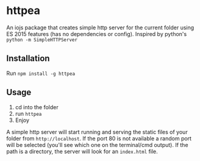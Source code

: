 # httpea
An iojs package that creates simple http server for the current folder using ES 2015 features (has no dependencies or config). Inspired by python's `python -m SimpleHTTPServer`

## Installation

Run `npm install -g httpea`

## Usage

1. cd into the folder
2. run `httpea`
3. Enjoy

A simple http server will start running and serving the static files of your folder from `http://localhost`. If the port 80 is not available a random port will be selected (you'll see which one on the terminal/cmd output). If the path is a directory, the server will look for an `index.html` file.
